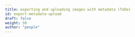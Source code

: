 ```yaml
---
title: exporting and uploading images with metadata (ToDo)
id: export-metadata-upload
draft: false
weight: 50
author: "people"
---
```

